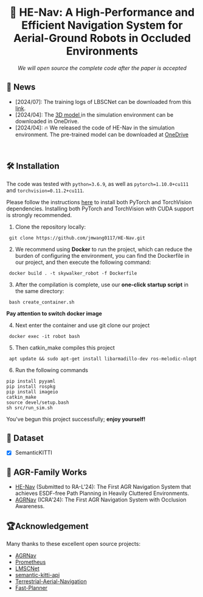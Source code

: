 <div align="center">   
  
# 🤖 HE-Nav: A High-Performance and Efficient Navigation System for Aerial-Ground Robots in Occluded Environments
*We will open source the complete code after the paper is accepted*
</div>

## 📢 News
- [2024/07]: The training logs of LBSCNet can be downloaded from this [link](https://connecthkuhk-my.sharepoint.com/:u:/g/personal/u3009632_connect_hku_hk/ES4bK30J1clOmS_QbErWEbcBdcTGHclf2GcVHuiF8beDlA?e=j9Nvs4).
- [2024/04]: The [3D model ](https://connecthkuhk-my.sharepoint.com/:u:/g/personal/u3009632_connect_hku_hk/ERX7ejbV3xdOkLQe5SMgGG0Bh6D1qGd-9vg5iMWpi8VQsw?e=H07haj) in the simulation environment can be downloaded in OneDrive.
- [2024/04]: 🔥 We released the code of HE-Nav in the simulation environment. The pre-trained model can be downloaded at  [OneDrive](https://connecthkuhk-my.sharepoint.com/:u:/g/personal/u3009632_connect_hku_hk/Ef07DNxypO1KhwuMNbthmP8BgIeDdXJyaeq4uwi6hFKgRw?e=y2LYv2)

</br>

## 🛠️ Installation
The code was tested with `python=3.6.9`, as well as `pytorch=1.10.0+cu111` and `torchvision=0.11.2+cu111`. 

Please follow the instructions [here](https://pytorch.org/get-started/locally/) to install both PyTorch and TorchVision dependencies. Installing both PyTorch and TorchVision with CUDA support is strongly recommended.

1. Clone the repository locally:

```
 git clone https://github.com/jmwang0117/HE-Nav.git
```
2. We recommend using **Docker** to run the project, which can reduce the burden of configuring the environment, you can find the Dockerfile in our project, and then execute the following command:
```
 docker build . -t skywalker_robot -f Dockerfile
```
3. After the compilation is complete, use our **one-click startup script** in the same directory:
```
 bash create_container.sh
```

 **Pay attention to switch docker image**

4. Next enter the container and use git clone our project
```
 docker exec -it robot bash
```
5. Then catkin_make compiles this project
```
 apt update && sudo apt-get install libarmadillo-dev ros-melodic-nlopt

```
6. Run the following commands 
```
pip install pyyaml
pip install rospkg
pip install imageio
catkin_make
source devel/setup.bash
sh src/run_sim.sh
```

You've begun this project successfully; **enjoy yourself!**


## 💽 Dataset

- [x] SemanticKITTI


## 🤗 AGR-Family Works

* [HE-Nav](https://jmwang0117.github.io/HE-Nav/) (Submitted to RA-L'24): The First AGR Navigation System that achieves ESDF-free Path Planning in Heavily Cluttered Environments.
* [AGRNav](https://github.com/jmwang0117/AGRNav) (ICRA'24): The First AGR Navigation System with Occlusion Awareness.


## 🏆Acknowledgement

Many thanks to these excellent open source projects:
- [AGRNav](https://github.com/jmwang0117/AGRNav)
- [Prometheus](https://github.com/amov-lab/Prometheus)
- [LMSCNet](https://github.com/astra-vision/LMSCNet)
- [semantic-kitti-api](https://github.com/PRBonn/semantic-kitti-api)
- [Terrestrial-Aerial-Navigation](https://github.com/ZJU-FAST-Lab/Terrestrial-Aerial-Navigation)
- [Fast-Planner](https://github.com/HKUST-Aerial-Robotics/Fast-Planner)

